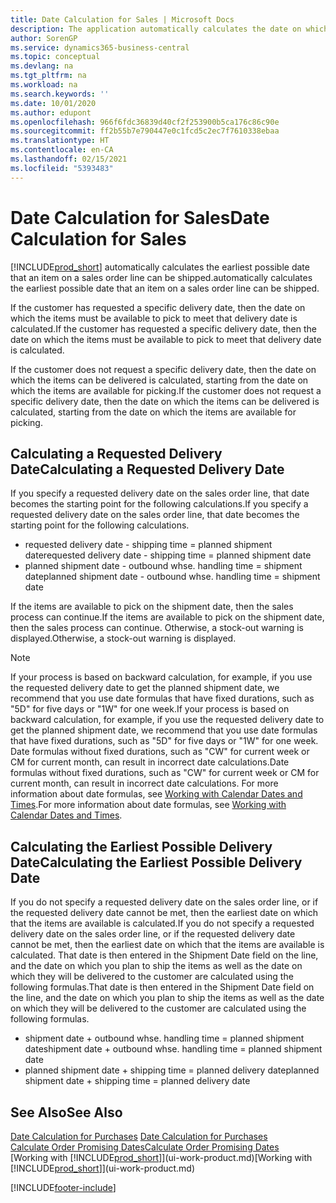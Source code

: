 ```yaml
---
title: Date Calculation for Sales | Microsoft Docs
description: The application automatically calculates the date on which you must order an item to have it in inventory on a certain date. This is the date on which you can expect items ordered on a particular date to be available for picking.
author: SorenGP
ms.service: dynamics365-business-central
ms.topic: conceptual
ms.devlang: na
ms.tgt_pltfrm: na
ms.workload: na
ms.search.keywords: ''
ms.date: 10/01/2020
ms.author: edupont
ms.openlocfilehash: 966f6fdc36839d40cf2f253900b5ca176c86c90e
ms.sourcegitcommit: ff2b55b7e790447e0c1fcd5c2ec7f7610338ebaa
ms.translationtype: HT
ms.contentlocale: en-CA
ms.lasthandoff: 02/15/2021
ms.locfileid: "5393483"
---
```

# <a name="date-calculation-for-sales"></a><span data-ttu-id="ec8b2-104">Date Calculation for Sales</span><span class="sxs-lookup"><span data-stu-id="ec8b2-104">Date Calculation for Sales</span></span>
[!INCLUDE[prod_short](includes/prod_short.md)] <span data-ttu-id="ec8b2-105">automatically calculates the earliest possible date that an item on a sales order line can be shipped.</span><span class="sxs-lookup"><span data-stu-id="ec8b2-105">automatically calculates the earliest possible date that an item on a sales order line can be shipped.</span></span>

<span data-ttu-id="ec8b2-106">If the customer has requested a specific delivery date, then the date on which the items must be available to pick to meet that delivery date is calculated.</span><span class="sxs-lookup"><span data-stu-id="ec8b2-106">If the customer has requested a specific delivery date, then the date on which the items must be available to pick to meet that delivery date is calculated.</span></span>

<span data-ttu-id="ec8b2-107">If the customer does not request a specific delivery date, then the date on which the items can be delivered is calculated, starting from the date on which the items are available for picking.</span><span class="sxs-lookup"><span data-stu-id="ec8b2-107">If the customer does not request a specific delivery date, then the date on which the items can be delivered is calculated, starting from the date on which the items are available for picking.</span></span>

## <a name="calculating-a-requested-delivery-date"></a><span data-ttu-id="ec8b2-108">Calculating a Requested Delivery Date</span><span class="sxs-lookup"><span data-stu-id="ec8b2-108">Calculating a Requested Delivery Date</span></span>
<span data-ttu-id="ec8b2-109">If you specify a requested delivery date on the sales order line, that date becomes the starting point for the following calculations.</span><span class="sxs-lookup"><span data-stu-id="ec8b2-109">If you specify a requested delivery date on the sales order line, that date becomes the starting point for the following calculations.</span></span>

- <span data-ttu-id="ec8b2-110">requested delivery date - shipping time = planned shipment date</span><span class="sxs-lookup"><span data-stu-id="ec8b2-110">requested delivery date - shipping time = planned shipment date</span></span>
- <span data-ttu-id="ec8b2-111">planned shipment date - outbound whse. handling time = shipment date</span><span class="sxs-lookup"><span data-stu-id="ec8b2-111">planned shipment date - outbound whse. handling time = shipment date</span></span>

<span data-ttu-id="ec8b2-112">If the items are available to pick on the shipment date, then the sales process can continue.</span><span class="sxs-lookup"><span data-stu-id="ec8b2-112">If the items are available to pick on the shipment date, then the sales process can continue.</span></span> <span data-ttu-id="ec8b2-113">Otherwise, a stock-out warning is displayed.</span><span class="sxs-lookup"><span data-stu-id="ec8b2-113">Otherwise, a stock-out warning is displayed.</span></span>

> [!Note]
> <span data-ttu-id="ec8b2-114">If your process is based on backward calculation, for example, if you use the requested delivery date to get the planned shipment date, we recommend that you use date formulas that have fixed durations, such as "5D" for five days or "1W" for one week.</span><span class="sxs-lookup"><span data-stu-id="ec8b2-114">If your process is based on backward calculation, for example, if you use the requested delivery date to get the planned shipment date, we recommend that you use date formulas that have fixed durations, such as "5D" for five days or "1W" for one week.</span></span> <span data-ttu-id="ec8b2-115">Date formulas without fixed durations, such as "CW" for current week or CM for current month, can result in incorrect date calculations.</span><span class="sxs-lookup"><span data-stu-id="ec8b2-115">Date formulas without fixed durations, such as "CW" for current week or CM for current month, can result in incorrect date calculations.</span></span> <span data-ttu-id="ec8b2-116">For more information about date formulas, see [Working with Calendar Dates and Times](ui-enter-date-ranges.md).</span><span class="sxs-lookup"><span data-stu-id="ec8b2-116">For more information about date formulas, see [Working with Calendar Dates and Times](ui-enter-date-ranges.md).</span></span>

## <a name="calculating-the-earliest-possible-delivery-date"></a><span data-ttu-id="ec8b2-117">Calculating the Earliest Possible Delivery Date</span><span class="sxs-lookup"><span data-stu-id="ec8b2-117">Calculating the Earliest Possible Delivery Date</span></span>
<span data-ttu-id="ec8b2-118">If you do not specify a requested delivery date on the sales order line, or if the requested delivery date cannot be met, then the earliest date on which that the items are available is calculated.</span><span class="sxs-lookup"><span data-stu-id="ec8b2-118">If you do not specify a requested delivery date on the sales order line, or if the requested delivery date cannot be met, then the earliest date on which that the items are available is calculated.</span></span> <span data-ttu-id="ec8b2-119">That date is then entered in the Shipment Date field on the line, and the date on which you plan to ship the items as well as the date on which they will be delivered to the customer are calculated using the following formulas.</span><span class="sxs-lookup"><span data-stu-id="ec8b2-119">That date is then entered in the Shipment Date field on the line, and the date on which you plan to ship the items as well as the date on which they will be delivered to the customer are calculated using the following formulas.</span></span>

- <span data-ttu-id="ec8b2-120">shipment date + outbound whse. handling time = planned shipment date</span><span class="sxs-lookup"><span data-stu-id="ec8b2-120">shipment date + outbound whse. handling time = planned shipment date</span></span>
- <span data-ttu-id="ec8b2-121">planned shipment date + shipping time = planned delivery date</span><span class="sxs-lookup"><span data-stu-id="ec8b2-121">planned shipment date + shipping time = planned delivery date</span></span>


## <a name="see-also"></a><span data-ttu-id="ec8b2-122">See Also</span><span class="sxs-lookup"><span data-stu-id="ec8b2-122">See Also</span></span>  
 <span data-ttu-id="ec8b2-123">[Date Calculation for Purchases](purchasing-date-calculation-for-purchases.md) </span><span class="sxs-lookup"><span data-stu-id="ec8b2-123">[Date Calculation for Purchases](purchasing-date-calculation-for-purchases.md) </span></span>  
 [<span data-ttu-id="ec8b2-124">Calculate Order Promising Dates</span><span class="sxs-lookup"><span data-stu-id="ec8b2-124">Calculate Order Promising Dates</span></span>](sales-how-to-calculate-order-promising-dates.md)  
 <span data-ttu-id="ec8b2-125">[Working with [!INCLUDE[prod_short](includes/prod_short.md)]](ui-work-product.md)</span><span class="sxs-lookup"><span data-stu-id="ec8b2-125">[Working with [!INCLUDE[prod_short](includes/prod_short.md)]](ui-work-product.md)</span></span>


[!INCLUDE[footer-include](includes/footer-banner.md)]